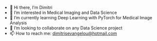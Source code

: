 - 👋 Hi there, I’m Dimitri
- 👀 I’m interested in Medical Imaging and Data Science
- 🌱 I’m currently learning Deep Learning with PyTorch for Medical Image Analysis
- 💞️ I’m looking to collaborate on any Data Science project
- 📫 How to reach me: dimitrisevangelou@hotmail.com

<!---
evangelou-dim/evangelou-dim is a ✨ special ✨ repository because its `README.md` (this file) appears on your GitHub profile.
You can click the Preview link to take a look at your changes.
--->
